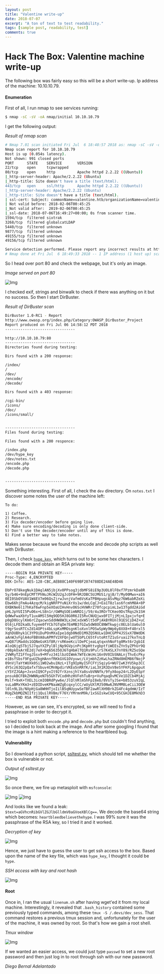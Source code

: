 ```yaml
---
layout: post
title: "Valentine write-up"
date: 2018-07-07
excerpt: "A ton of text to test readability."
tags: [sample post, readability, test]
comments: true
---
```


# Hack The Box: Valentine machine write-up

The following box was fairly easy so this will be a short write-up. Ip address of the machine: 10.10.10.79.

#### Enumeration

First of all, I run nmap to see services running:

```sh
$ nmap -sC -sV -oA nmap/initial 10.10.10.79
```

I get the following output:

*Result of nmap scan*

```bash
# Nmap 7.01 scan initiated Fri Jul  6 18:48:57 2018 as: nmap -sC -sV -oA nmap/initial 10.10.10.79
Nmap scan report for 10.10.10.79
Host is up (0.054s latency).
Not shown: 991 closed ports
PORT      STATE    SERVICE       VERSION
22/tcp    open     tcpwrapped
80/tcp    open     http          Apache httpd 2.2.22 ((Ubuntu))
|_http-server-header: Apache/2.2.22 (Ubuntu)
|_http-title: Site doesn't have a title (text/html).
443/tcp   open     ssl/http      Apache httpd 2.2.22 ((Ubuntu))
|_http-server-header: Apache/2.2.22 (Ubuntu)
|_http-title: Site doesn't have a title (text/html).
| ssl-cert: Subject: commonName=valentine.htb/organizationName=valentine.htb/stateOrProvinceName=FL/countryName=US
| Not valid before: 2018-02-06T00:45:25
|_Not valid after:  2019-02-06T00:45:25
|_ssl-date: 2018-07-06T16:49:27+00:00; 0s from scanner time.
1594/tcp  filtered sixtrak
3268/tcp  filtered globalcatLDAP
5440/tcp  filtered unknown
9877/tcp  filtered unknown
49155/tcp filtered unknown
49156/tcp filtered unknown

Service detection performed. Please report any incorrect results at https://nmap.org/submit/ .
# Nmap done at Fri Jul  6 18:49:33 2018 -- 1 IP address (1 host up) scanned in 35.44 seconds
```

So I head over port 80 and check the webpage, but it's only an image.

*Image served on port 80*

![Img](/assets/posts_details/Valentine/images/image_init.png "Img")

I checked exif, strings and binwalk to check if there was anything on it but no success. So then I start DirBuster.

*Result of DirBuster scan*

```bash
DirBuster 1.0-RC1 - Report
http://www.owasp.org/index.php/Category:OWASP_DirBuster_Project
Report produced on Fri Jul 06 14:58:12 PDT 2018
--------------------------------

http://10.10.10.79:80
--------------------------------
Directories found during testing:

Dirs found with a 200 response:

/index/
/
/dev/
/encode/
/decode/

Dirs found with a 403 response:

/cgi-bin/
/icons/
/doc/
/icons/small/


--------------------------------
Files found during testing:

Files found with a 200 responce:

/index.php
/dev/hype_key
/dev/notes.txt
/encode.php
/decode.php


--------------------------------
```

Something interesting. First of all, I check the `dev` directory. On `notes.txt` I discover some notes the user of the machine left:

```
To do:

1) Coffee.
2) Research.
3) Fix decoder/encoder before going live.
4) Make sure encoding/decoding is only done client-side.
5) Don't use the decoder/encoder until any of this is done.
6) Find a better way to take notes.
```

Makes sense because we found the encode and decode php scripts as well with DirBuster.

Then, I check [`hype_key`](files/hype_key.txt), which turns out to be some hex characters. I decode them and obtain an RSA private key:

```
-----BEGIN RSA PRIVATE KEY-----
Proc-Type: 4,ENCRYPTED
DEK-Info: AES-128-CBC,AEB88C140F69BF2074788DE24AE48D46

DbPrO78kegNuk1DAqlAN5jbjXv0PPsog3jdbMFS8iE9p3UOL0lF0xf7PzmrkDa8R
5y/b46+9nEpCMfTPhNuJRcW2U2gJcOFH+9RJDBC5UJMUS1/gjB/7/My00Mwx+aI6
0EI0SbOYUAV1W4EV7m96QsZjrwJvnjVafm6VsKaTPBHpugcASvMqz76W6abRZeXi
Ebw66hjFmAu4AzqcM/kigNRFPYuNiXrXs1w/deLCqCJ+Ea1T8zlas6fcmhM8A+8P
OXBKNe6l17hKaT6wFnp5eXOaUIHvHnvO6ScHVWRrZ70fcpcpimL1w13Tgdd2AiGd
pHLJpYUII5PuO6x+LS8n1r/GWMqSOEimNRD1j/59/4u3ROrTCKeo9DsTRqs2k1SH
QdWwFwaXbYyT1uxAMSl5Hq9OD5HJ8G0R6JI5RvCNUQjwx0FITjjMjnLIpxjvfq+E
p0gD0UcylKm6rCZqacwnSddHW8W3LxJmCxdxW5lt5dPjAkBYRUnl91ESCiD4Z+uC
Ol6jLFD2kaOLfuyee0fYCb7GTqOe7EmMB3fGIwSdW8OC8NWTkwpjc0ELblUa6ulO
t9grSosRTCsZd14OPts4bLspKxMMOsgnKloXvnlPOSwSpWy9Wp6y8XX8+F40rxl5
XqhDUBhyk1C3YPOiDuPOnMXaIpe1dgb0NdD1M9ZQSNULw1DHCGPP4JSSxX7BWdDK
aAnWJvFglA4oFBBVA8uAPMfV2XFQnjwUT5bPLC65tFstoRtTZ1uSruai27kxTnLQ
+wQ87lMadds1GQNeGsKSf8R/rsRKeeKcilDePCjeaLqtqxnhNoFtg0Mxt6r2gb1E
AloQ6jg5Tbj5J7quYXZPylBljNp9GVpinPc3KpHttvgbptfiWEEsZYn5yZPhUr9Q
r08pkOxArXE2dj7eX+bq65635OJ6TqHbAlTQ1Rs9PulrS7K4SLX7nY89/RZ5oSQe
2VWRyTZ1FfngJSsv9+Mfvz341lbzOIWmk7WfEcWcHc16n9V0IbSNALnjThvEcPky
e1BsfSbsf9FguUZkgHAnnfRKkGVG1OVyuwc/LVjmbhZzKwLhaZRNd8HEM86fNojP
09nVjTaYtWUXk0Si1W02wbu1NzL+1Tg9IpNyISFCFYjSqiyG+WU7IwK3YU5kp3CC
dYScz63Q2pQafxfSbuv4CMnNpdirVKEo5nRRfK/iaL3X1R3DxV8eSYFKFL6pqpuX
cY5YZJGAp+JxsnIQ9CFyxIt92frXznsjhlYa8svbVNNfk/9fyX6op24rL2DyESpY
pnsukBCFBkZHWNNyeN7b5GhTVCodHhzHVFehTuBrp+VuPqaqDvMCVe1DZCb4MjAj
Mslf+9xK+TXEL3icmIOBRdPyw6e/JlQlVRlmShFpI8eb/8VsTyJSe+b853zuV2qL
suLaBMxYKm3+zEDIDveKPNaaWZgEcqxylCC/wUyUXlMJ50Nw6JNVMM8LeCii3OEW
l0ln9L1b/NXpHjGa8WHHTjoIilB5qNUyywSeTBF2awRlXH9BrkZG4Fc4gdmW/IzT
RUgZkbMQZNIIfzj1QuilRVBm/F76Y/YMrmnM9k/1xSGIskwCUQ+95CGHJE8MkhD3
-----END RSA PRIVATE KEY-----
```

However, as we can see, it's encrypted, so we will need to find a passphrase in order to decrypt it.

I tried to exploit both `encode.php` and `decode.php` but couldn't find anything, so I decided to look back at the image. And after some googling I found that the image is a hint making a reference to the heartbleed bug.

#### Vulnerability

So I download a python script, [ssltest.py](ssltest.py), which should tell me whether the box is vulnerable or not.

*Output of ssltest.py*

![Img](/assets/posts_details/Valentine/images/ssltest.png "Img")

So once there, we fire up metasploit with `msfconsole`:

![Img](/assets/posts_details/Valentine/images/meta1.png "Img")
![Img](/assets/posts_details/Valentine/images/meta2.png "Img")

And looks like we found a leak: `$text=aGVhcnRibGVlZGJlbGlldmV0aGVoeXBlCg==`. We decode the base64 string which becomes: `heartbleedbelievethehype`. I was 99% sure it was the passphrase of the RSA key, so I tried it and it worked.

*Decryption of key*

![Img](/assets/posts_details/Valentine/images/key.png "Img")

Hence, we just have to guess the user to get ssh access to the box. Based upon the name of the key file, which was `hype_key`, I thought it could be `hype`.

*SSH access with key and root hash*

![Img](/assets/posts_details/Valentine/images/ssh.png "Img")

#### Root

Once in, I ran the usual `linenum.sh` after having wget'ed it from my local machine. Interestingly, it revealed that `.bash_history` contained some previously typed commands, among these `tmux -S /.devs/dev_sess`. That command restores a previous tmux session and, unfortunately for the user of the machine, it was owned by root. So that's how we gain a root shell.

*Tmux window*

![Img](/assets/posts_details/Valentine/images/tmux.png "Img")

If we wanted an easier access, we could just type `passwd` to set a new root password and then just log in to root through ssh with our new password.

*Diego Bernal Adelantado*
